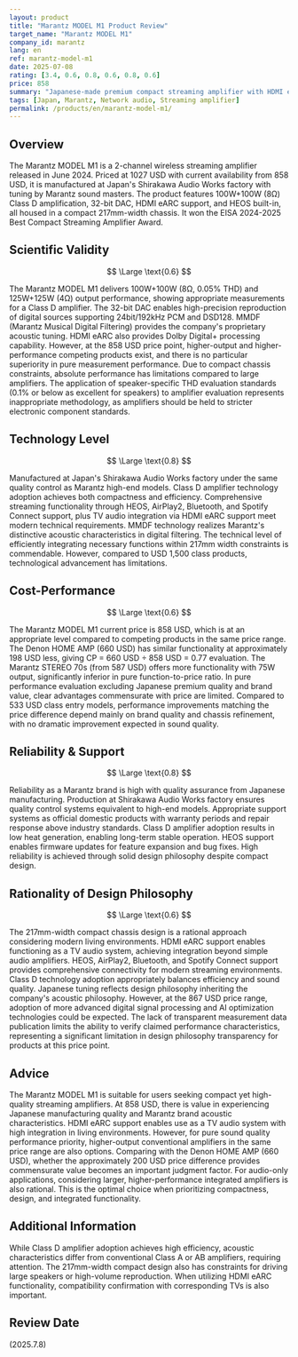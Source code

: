 ```yaml
---
layout: product
title: "Marantz MODEL M1 Product Review"
target_name: "Marantz MODEL M1"
company_id: marantz
lang: en
ref: marantz-model-m1
date: 2025-07-08
rating: [3.4, 0.6, 0.8, 0.6, 0.8, 0.6]
price: 858
summary: "Japanese-made premium compact streaming amplifier with HDMI eARC support that also functions as a TV audio system"
tags: [Japan, Marantz, Network audio, Streaming amplifier]
permalink: /products/en/marantz-model-m1/
---
```

## Overview

The Marantz MODEL M1 is a 2-channel wireless streaming amplifier released in June 2024. Priced at 1027 USD with current availability from 858 USD, it is manufactured at Japan's Shirakawa Audio Works factory with tuning by Marantz sound masters. The product features 100W+100W (8Ω) Class D amplification, 32-bit DAC, HDMI eARC support, and HEOS built-in, all housed in a compact 217mm-width chassis. It won the EISA 2024-2025 Best Compact Streaming Amplifier Award.

## Scientific Validity

$$ \Large \text{0.6} $$

The Marantz MODEL M1 delivers 100W+100W (8Ω, 0.05% THD) and 125W+125W (4Ω) output performance, showing appropriate measurements for a Class D amplifier. The 32-bit DAC enables high-precision reproduction of digital sources supporting 24bit/192kHz PCM and DSD128. MMDF (Marantz Musical Digital Filtering) provides the company's proprietary acoustic tuning. HDMI eARC also provides Dolby Digital+ processing capability. However, at the 858 USD price point, higher-output and higher-performance competing products exist, and there is no particular superiority in pure measurement performance. Due to compact chassis constraints, absolute performance has limitations compared to large amplifiers. The application of speaker-specific THD evaluation standards (0.1% or below as excellent for speakers) to amplifier evaluation represents inappropriate methodology, as amplifiers should be held to stricter electronic component standards.

## Technology Level

$$ \Large \text{0.8} $$

Manufactured at Japan's Shirakawa Audio Works factory under the same quality control as Marantz high-end models. Class D amplifier technology adoption achieves both compactness and efficiency. Comprehensive streaming functionality through HEOS, AirPlay2, Bluetooth, and Spotify Connect support, plus TV audio integration via HDMI eARC support meet modern technical requirements. MMDF technology realizes Marantz's distinctive acoustic characteristics in digital filtering. The technical level of efficiently integrating necessary functions within 217mm width constraints is commendable. However, compared to USD 1,500 class products, technological advancement has limitations.

## Cost-Performance

$$ \Large \text{0.6} $$

The Marantz MODEL M1 current price is 858 USD, which is at an appropriate level compared to competing products in the same price range. The Denon HOME AMP (660 USD) has similar functionality at approximately 198 USD less, giving CP = 660 USD ÷ 858 USD = 0.77 evaluation. The Marantz STEREO 70s (from 587 USD) offers more functionality with 75W output, significantly inferior in pure function-to-price ratio. In pure performance evaluation excluding Japanese premium quality and brand value, clear advantages commensurate with price are limited. Compared to 533 USD class entry models, performance improvements matching the price difference depend mainly on brand quality and chassis refinement, with no dramatic improvement expected in sound quality.

## Reliability & Support

$$ \Large \text{0.8} $$

Reliability as a Marantz brand is high with quality assurance from Japanese manufacturing. Production at Shirakawa Audio Works factory ensures quality control systems equivalent to high-end models. Appropriate support systems as official domestic products with warranty periods and repair response above industry standards. Class D amplifier adoption results in low heat generation, enabling long-term stable operation. HEOS support enables firmware updates for feature expansion and bug fixes. High reliability is achieved through solid design philosophy despite compact design.

## Rationality of Design Philosophy

$$ \Large \text{0.6} $$

The 217mm-width compact chassis design is a rational approach considering modern living environments. HDMI eARC support enables functioning as a TV audio system, achieving integration beyond simple audio amplifiers. HEOS, AirPlay2, Bluetooth, and Spotify Connect support provides comprehensive connectivity for modern streaming environments. Class D technology adoption appropriately balances efficiency and sound quality. Japanese tuning reflects design philosophy inheriting the company's acoustic philosophy. However, at the 867 USD price range, adoption of more advanced digital signal processing and AI optimization technologies could be expected. The lack of transparent measurement data publication limits the ability to verify claimed performance characteristics, representing a significant limitation in design philosophy transparency for products at this price point.

## Advice

The Marantz MODEL M1 is suitable for users seeking compact yet high-quality streaming amplifiers. At 858 USD, there is value in experiencing Japanese manufacturing quality and Marantz brand acoustic characteristics. HDMI eARC support enables use as a TV audio system with high integration in living environments. However, for pure sound quality performance priority, higher-output conventional amplifiers in the same price range are also options. Comparing with the Denon HOME AMP (660 USD), whether the approximately 200 USD price difference provides commensurate value becomes an important judgment factor. For audio-only applications, considering larger, higher-performance integrated amplifiers is also rational. This is the optimal choice when prioritizing compactness, design, and integrated functionality.

## Additional Information

While Class D amplifier adoption achieves high efficiency, acoustic characteristics differ from conventional Class A or AB amplifiers, requiring attention. The 217mm-width compact design also has constraints for driving large speakers or high-volume reproduction. When utilizing HDMI eARC functionality, compatibility confirmation with corresponding TVs is also important.

## Review Date

(2025.7.8)